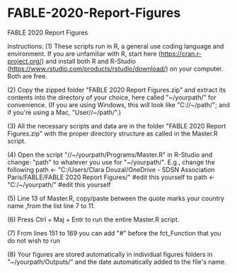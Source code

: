 # FABLE-2020-Report-Figures
FABLE 2020 Report Figures

Instructions:
(1) These scripts run in R, a general use coding language and environment. If you are unfamiliar with R, start here (https://cran.r-project.org/) and install both R and R-Studio (https://www.rstudio.com/products/rstudio/download/) on your computer. Both are free.

(2) Copy the zipped folder "FABLE 2020 Report Figures.zip" and extract its contents into the directory of your choice, here called "\~/yourpath/" for convenience. (If you are using Windows, this will look like "C://\~/path/"; and if you're using a Mac, "User//\~/path/".)

(3) All the necessary scripts and data are in the folder "FABLE 2020 Report Figures.zip" with the proper directory structure as called in the Master.R script. 

(4) Open the script "//\~/yourpath/Programs/Master.R" in R-Studio and change:
"path" to whatever you use for "\~/yourpath/". E.g., 
change the following
path <- "C:/Users/Clara Douzal/OneDrive - SDSN Association Paris/FABLE/FABLE 2020 Report Figures/" #edit this yourself
to
path <- "C:/\~/yourpath/" #edit this yourself

(5) Line 13 of Master.R, copy/paste between the quote marks your country name ,from the list line 7 to 11.
 
(6) Press Ctrl + Maj + Entr to run the entire Master.R script.

(7) From lines 151 to 169 you can add "#" before the fct_Function that you do not wish to run

(8) Your figures are stored automatically in individual figures folders in "\~/yourpath/Outputs/" and the date automatically added to the file's name.
